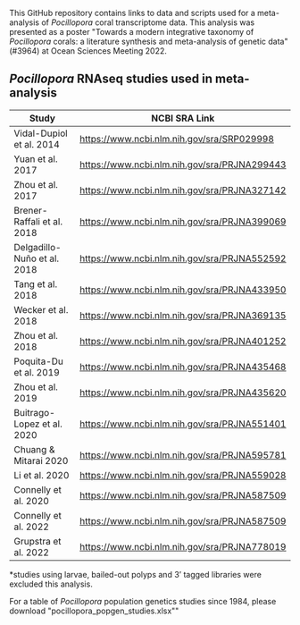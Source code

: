This GitHub repository contains links to data and scripts used for a meta-analysis of *Pocillopora* coral transcriptome data. This analysis was presented as a poster "Towards a modern integrative taxonomy of *Pocillopora* corals: a literature synthesis and meta-analysis of genetic data"  (#3964) at Ocean Sciences Meeting 2022.

## *Pocillopora* RNAseq studies used in meta-analysis
| Study | NCBI SRA Link |
|--|--|
| Vidal-Dupiol et al. 2014       | https://www.ncbi.nlm.nih.gov/sra/SRP029998 |
| Yuan et al. 2017               | https://www.ncbi.nlm.nih.gov/sra/PRJNA299443 |
| Zhou et al. 2017               | https://www.ncbi.nlm.nih.gov/sra/PRJNA327142 |
| Brener-Raffali et al. 2018     | https://www.ncbi.nlm.nih.gov/sra/PRJNA399069 |
| Delgadillo-Nuño et al. 2018    | https://www.ncbi.nlm.nih.gov/sra/PRJNA552592 |
| Tang et al. 2018               | https://www.ncbi.nlm.nih.gov/sra/PRJNA433950 |
| Wecker et al. 2018             | https://www.ncbi.nlm.nih.gov/sra/PRJNA369135 |
| Zhou et al. 2018               | https://www.ncbi.nlm.nih.gov/sra/PRJNA401252 |
| Poquita-Du et al. 2019         | https://www.ncbi.nlm.nih.gov/sra/PRJNA435468 |
| Zhou et al. 2019               | https://www.ncbi.nlm.nih.gov/sra/PRJNA435620 |
| Buitrago-Lopez et al. 2020     | https://www.ncbi.nlm.nih.gov/sra/PRJNA551401 |
| Chuang & Mitarai 2020          | https://www.ncbi.nlm.nih.gov/sra/PRJNA595781 |
| Li et al. 2020                 | https://www.ncbi.nlm.nih.gov/sra/PRJNA559028 |
| Connelly et al. 2020           | https://www.ncbi.nlm.nih.gov/sra/PRJNA587509 |
| Connelly et al. 2022           | https://www.ncbi.nlm.nih.gov/sra/PRJNA587509 |
| Grupstra et al. 2022           | https://www.ncbi.nlm.nih.gov/sra/PRJNA778019 |

*studies using larvae, bailed-out polyps and 3’ tagged libraries were excluded this analysis.

For a table of *Pocillopora* population genetics studies since 1984, please download "pocillopora_popgen_studies.xlsx""